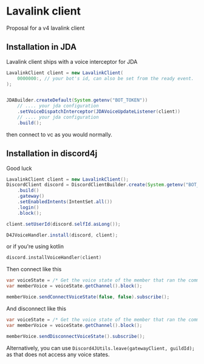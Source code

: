 # Lavalink client
Proposal for a v4 lavalink client

## Installation in JDA

Lavalink client ships with a voice interceptor for JDA

```java
LavalinkClient client = new LavalinkClient(
    0000000:, // your bot's id, can also be set from the ready event.
);


JDABuilder.createDefault(System.getenv("BOT_TOKEN"))
    // .... your jda configuration
    .setVoiceDispatchInterceptor(JDAVoiceUpdateListener(client))
    // .... your jda configuration
    .build();
```

then connect to vc as you would normally.

## Installation in discord4j
Good luck

```java
LavalinkClient client = new LavalinkClient();
DiscordClient discord = DiscordClientBuilder.create(System.getenv("BOT_TOKEN"))
    .build()
    .gateway()
    .setEnabledIntents(IntentSet.all())
    .login()
    .block();

client.setUserId(discord.selfId.asLong());

D4JVoiceHandler.install(discord, client);
```

or if you're using kotlin

```kotlin
discord.installVoiceHandler(client)
```

Then connect like this
```java
var voiceState = /* Get the voice state of the member that ran the command */;
var memberVoice = voiceState.getChannel().block();

memberVoice.sendConnectVoiceState(false, false).subscribe();
```

And disconnect like this
```java
var voiceState = /* Get the voice state of the member that ran the command */;
var memberVoice = voiceState.getChannel().block();

memberVoice.sendDisconnectVoiceState().subscribe();
```

Alternatively, you can use `Discord4JUtils.leave(gatewayClient, guildId);` as that does not access any voice states.
